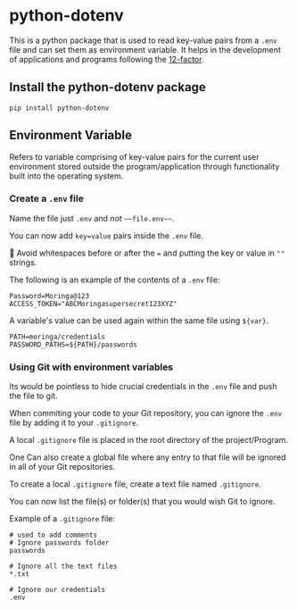 # python-dotenv

This is a python package that is used to read key-value pairs from a `.env` file and can set them as environment variable. 
It helps in the development of applications and programs following the [12-factor](http://12factor.net/).

## Install the python-dotenv package
```
pip install python-dotenv
```

## Environment Variable
Refers to variable comprising of key-value pairs for the current user environment stored outside the program/application through functionality built into the operating system.

### Create a `.env` file

Name the file just `.env` and *not* `~~file.env~~`.

You can now add `key=value` pairs inside the `.env` file.

📝 Avoid whitespaces before or after the `=` and putting the key or value in `""` strings.

The following is an example of the contents of a `.env` file:

```
Password=Moringa@123
ACCESS_TOKEN="ABCMoringasupersecret123XYZ"
```

A variable's value can be used again within the same file using `${var}`.

```
PATH=moringa/credentials
PASSWORD_PATHS=${PATH}/passwords
```

### Using Git with environment variables
Its would be pointless to hide crucial credentials in the `.env` file and push the file to git.

When commiting your code to your Git repository, you can ignore the `.env` file by adding it to your `.gitignore`.

A local `.gitignore` file is placed in the root directory of the project/Program. 

One Can also create a global file where any entry to that file will be ignored in all of your Git repositories.

To create a local `.gitignore` file, create a text file named `.gitignore`.

You can now list the file(s) or folder(s) that you would wish Git to ignore.

Example of a `.gitignore` file:

```
# used to add comments
# Ignore passwords folder
passwords

# Ignore all the text files
*.txt

# Ignore our credentials
.env
```
